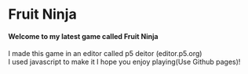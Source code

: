 # Fruit Ninja
#### Welcome to my latest game called Fruit Ninja
I made this game in an editor called p5 deitor (editor.p5.org)             
I used javascript to make it
I hope you enjoy playing(Use Github pages)!
